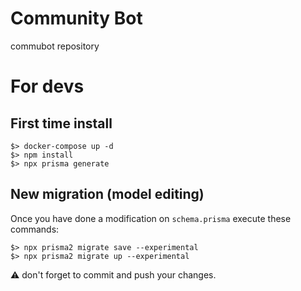 # Community Bot

commubot repository

# For devs

## First time install

    $> docker-compose up -d
    $> npm install  
	$> npx prisma generate

## New migration (model editing)

Once you have done a modification on `schema.prisma` execute these commands:

    $> npx prisma2 migrate save --experimental
    $> npx prisma2 migrate up --experimental

:warning: don't forget to commit and push your changes.